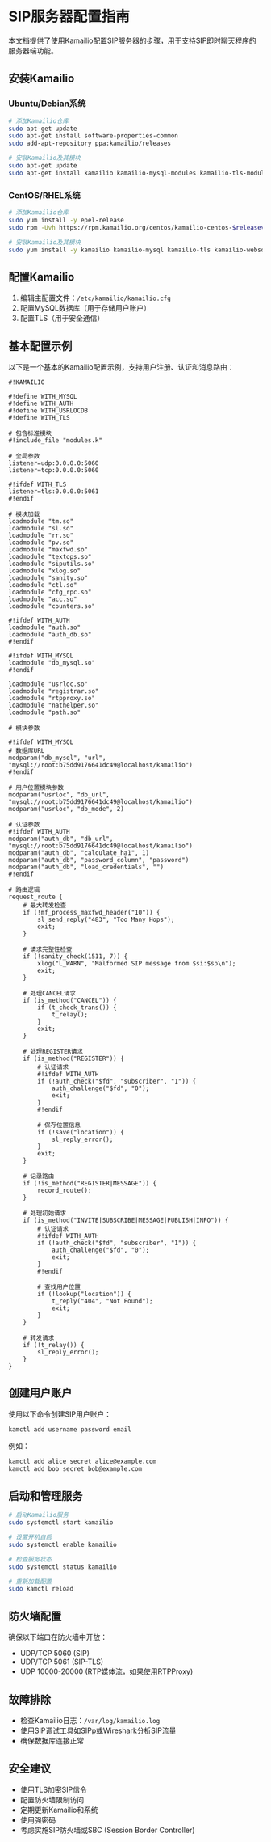 # SIP服务器配置指南

本文档提供了使用Kamailio配置SIP服务器的步骤，用于支持SIP即时聊天程序的服务器端功能。

## 安装Kamailio

### Ubuntu/Debian系统

```bash
# 添加Kamailio仓库
sudo apt-get update
sudo apt-get install software-properties-common
sudo add-apt-repository ppa:kamailio/releases

# 安装Kamailio及其模块
sudo apt-get update
sudo apt-get install kamailio kamailio-mysql-modules kamailio-tls-modules kamailio-websocket-modules
```

### CentOS/RHEL系统

```bash
# 添加Kamailio仓库
sudo yum install -y epel-release
sudo rpm -Uvh https://rpm.kamailio.org/centos/kamailio-centos-$releasever.rpm

# 安装Kamailio及其模块
sudo yum install -y kamailio kamailio-mysql kamailio-tls kamailio-websocket
```

## 配置Kamailio

1. 编辑主配置文件：`/etc/kamailio/kamailio.cfg`
2. 配置MySQL数据库（用于存储用户账户）
3. 配置TLS（用于安全通信）

## 基本配置示例

以下是一个基本的Kamailio配置示例，支持用户注册、认证和消息路由：

```
#!KAMAILIO

#!define WITH_MYSQL
#!define WITH_AUTH
#!define WITH_USRLOCDB
#!define WITH_TLS

# 包含标准模块
#!include_file "modules.k"

# 全局参数
listener=udp:0.0.0.0:5060
listener=tcp:0.0.0.0:5060

#!ifdef WITH_TLS
listener=tls:0.0.0.0:5061
#!endif

# 模块加载
loadmodule "tm.so"
loadmodule "sl.so"
loadmodule "rr.so"
loadmodule "pv.so"
loadmodule "maxfwd.so"
loadmodule "textops.so"
loadmodule "siputils.so"
loadmodule "xlog.so"
loadmodule "sanity.so"
loadmodule "ctl.so"
loadmodule "cfg_rpc.so"
loadmodule "acc.so"
loadmodule "counters.so"

#!ifdef WITH_AUTH
loadmodule "auth.so"
loadmodule "auth_db.so"
#!endif

#!ifdef WITH_MYSQL
loadmodule "db_mysql.so"
#!endif

loadmodule "usrloc.so"
loadmodule "registrar.so"
loadmodule "rtpproxy.so"
loadmodule "nathelper.so"
loadmodule "path.so"

# 模块参数

#!ifdef WITH_MYSQL
# 数据库URL
modparam("db_mysql", "url", "mysql://root:b75dd9176641dc49@localhost/kamailio")
#!endif

# 用户位置模块参数
modparam("usrloc", "db_url", "mysql://root:b75dd9176641dc49@localhost/kamailio")
modparam("usrloc", "db_mode", 2)

# 认证参数
#!ifdef WITH_AUTH
modparam("auth_db", "db_url", "mysql://root:b75dd9176641dc49@localhost/kamailio")
modparam("auth_db", "calculate_ha1", 1)
modparam("auth_db", "password_column", "password")
modparam("auth_db", "load_credentials", "")
#!endif

# 路由逻辑
request_route {
    # 最大转发检查
    if (!mf_process_maxfwd_header("10")) {
        sl_send_reply("483", "Too Many Hops");
        exit;
    }

    # 请求完整性检查
    if (!sanity_check(1511, 7)) {
        xlog("L_WARN", "Malformed SIP message from $si:$sp\n");
        exit;
    }

    # 处理CANCEL请求
    if (is_method("CANCEL")) {
        if (t_check_trans()) {
            t_relay();
        }
        exit;
    }

    # 处理REGISTER请求
    if (is_method("REGISTER")) {
        # 认证请求
        #!ifdef WITH_AUTH
        if (!auth_check("$fd", "subscriber", "1")) {
            auth_challenge("$fd", "0");
            exit;
        }
        #!endif

        # 保存位置信息
        if (!save("location")) {
            sl_reply_error();
        }
        exit;
    }

    # 记录路由
    if (!is_method("REGISTER|MESSAGE")) {
        record_route();
    }

    # 处理初始请求
    if (is_method("INVITE|SUBSCRIBE|MESSAGE|PUBLISH|INFO")) {
        # 认证请求
        #!ifdef WITH_AUTH
        if (!auth_check("$fd", "subscriber", "1")) {
            auth_challenge("$fd", "0");
            exit;
        }
        #!endif

        # 查找用户位置
        if (!lookup("location")) {
            t_reply("404", "Not Found");
            exit;
        }
    }

    # 转发请求
    if (!t_relay()) {
        sl_reply_error();
    }
}
```

## 创建用户账户

使用以下命令创建SIP用户账户：

```bash
kamctl add username password email
```

例如：

```bash
kamctl add alice secret alice@example.com
kamctl add bob secret bob@example.com
```

## 启动和管理服务

```bash
# 启动Kamailio服务
sudo systemctl start kamailio

# 设置开机自启
sudo systemctl enable kamailio

# 检查服务状态
sudo systemctl status kamailio

# 重新加载配置
sudo kamctl reload
```

## 防火墙配置

确保以下端口在防火墙中开放：

- UDP/TCP 5060 (SIP)
- UDP/TCP 5061 (SIP-TLS)
- UDP 10000-20000 (RTP媒体流，如果使用RTPProxy)

## 故障排除

- 检查Kamailio日志：`/var/log/kamailio.log`
- 使用SIP调试工具如SIPp或Wireshark分析SIP流量
- 确保数据库连接正常

## 安全建议

- 使用TLS加密SIP信令
- 配置防火墙限制访问
- 定期更新Kamailio和系统
- 使用强密码
- 考虑实施SIP防火墙或SBC (Session Border Controller)